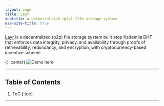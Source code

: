 ```yaml
---
layout: page
title: Layr
subtitle: A decentralized (p2p) file storage system
use-site-title: true
---
```


[Layr](https://github.com/layr-team/Layr) is a decentralized (p2p) file storage system built atop Kademlia DHT that enforces data integrity, privacy, and availability through proofs of retrievability, redundancy, and encryption, with cryptocurrency-based incentive scheme

{: .center}
![Demo here]()

---
<h2> Table of Contents </h2>

1. ToC
{:toc}

---
